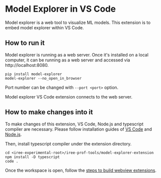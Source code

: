 # Model Explorer in VS Code

Model explorer is a web tool to visualize ML models. This extension is to embed
model explorer within VS Code.

## How to run it

Model explorer is running as a web server. Once it's installed on a local computer,
it can be running as a web server and accessed via http://localhost:8080.

```
pip install model-explorer
model-explorer --no_open_in_browser
```

Port number can be changed with `--port <port>` option.

Model explorer VS Code extension connects to the web server.

## How to make changes into it

To make changes of this extension, VS Code, Node.js and typescript compiler are necessary.
Please follow installation guides of
[VS Code](https://code.visualstudio.com/docs/setup/setup-overview) and
[Node.js](https://nodejs.org/en/download).

Then, install typescript compiler under the extension directory.

```
cd <iree-experimental-root>/iree-prof-tools/model-explorer-extension
npm install -D typescript
code .
```

Once the workspace is open, follow the
[steps to build webview extensions](https://code.visualstudio.com/api/extension-guides/webview).
